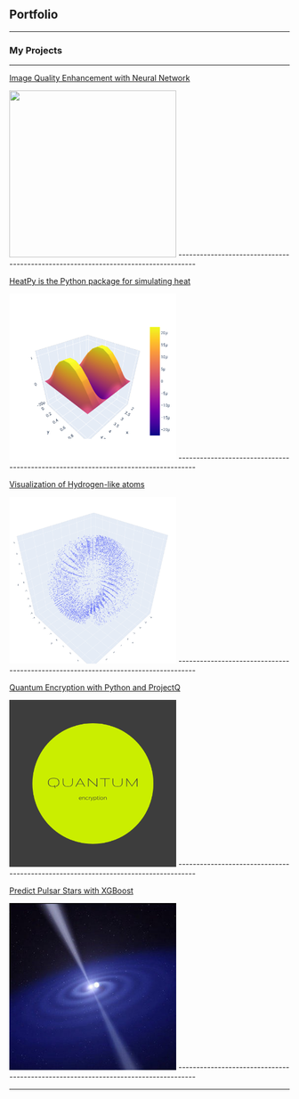 ## Portfolio

---

### My Projects
-----------------------------------------------------------------------------------

[Image Quality Enhancement with Neural Network ](https://github.com/marianna13/Notebooks/blob/master/CNN%20Improve%20Image%20Quality.ipynb)

<img src="images/CNN.jpg" width="300" height="300" />
-----------------------------------------------------------------------------------

[HeatPy is the Python package for simulating heat](https://github.com/marianna13/heatpy)

<img src="images/heatpy.png" width="300" height="300" />
-----------------------------------------------------------------------------------


[Visualization of Hydrogen-like atoms](https://github.com/marianna13/Notebooks/blob/master/Hydrogen.ipynb)

<img src="images/hydrogen.png" width="300" height="300" />
-----------------------------------------------------------------------------------


[Quantum Encryption with Python and ProjectQ](https://github.com/marianna13/Notebooks/blob/master/Quantum_Encryption.ipynb)

<img src="images/quantum.png" width="300" height="300" />
-----------------------------------------------------------------------------------


[Predict Pulsar Stars with XGBoost](https://github.com/marianna13/Notebooks/blob/master/Quantum_Encryption.ipynb)

<img src="images/pulsar.jpg" width="300" height="300" />
-----------------------------------------------------------------------------------





---

